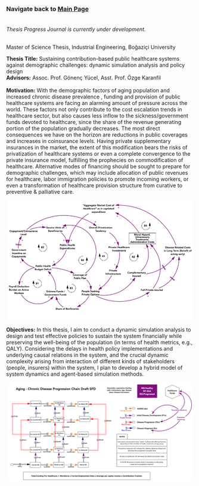 ### Navigate back to [Main Page](https://sanserguz.github.io/main/)<br><br>
  
  _Thesis Progress Journal is currently under development._<br><br>
  
   Master of Science Thesis, Industrial Engineering, Boğaziçi University<br>

 
 **Thesis Title:** Sustaining contribution-based public healthcare systems against demographic challenges: dynamic simulation analysis and policy design<br> 
**Advisors:** Assoc. Prof. Gönenç Yücel, Asst. Prof. Özge Karanfil <br><br>
**Motivation:** With the demographic factors of aging population and increased chronic disease prevalence , funding and provision of public healthcare systems are facing an alarming amount of pressure across the world. These factors not only contribute to the cost escalation trends in healthcare sector, but also causes less inflow to the sickness/government funds devoted to healthcare, since the share of the revenue generating portion of the population gradually decreases. The most direct consequences we have on the horizon are reductions in public coverages and increases in coinsurance levels. Having private supplementary insurances in the market, the extent of this modification bears the risks of privatization of healthcare systems or even a complete convergence to the private insurance model, fulfilling the prophecies on commodification of healthcare. Alternative modes of financing should be sought to prepare for demographic challenges, which may include allocation of public revenues for healthcare, labor immigration policies to promote incoming workers, or even a transformation of healthcare provision structure from curative to preventive & palliative care. 

![Image](finance.png)

**Objectives:** In this thesis, I aim to conduct a dynamic simulation analysis to design and test effective policies to sustain the system financially while preserving the well-being of the population (in terms of health metrics, e.g., QALY). Considering the delays in health policy implementations and underlying causal relations in the system, and the crucial dynamic complexity arising from interaction of different kinds of stakeholders (people, insurers) within the system, I plan to develop a hybrid model of system dynamics and agent-based simulation methods.

![Image](progression.png)




